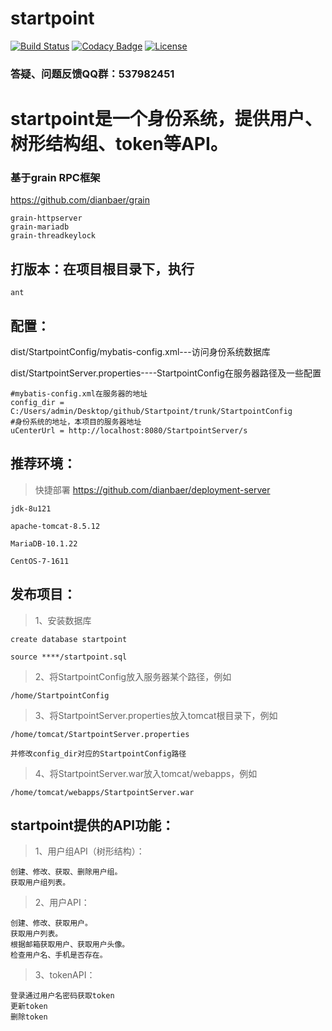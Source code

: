 # startpoint

[![Build Status](https://travis-ci.org/dianbaer/startpoint.svg?branch=master)](https://travis-ci.org/dianbaer/startpoint)
[![Codacy Badge](https://api.codacy.com/project/badge/Grade/7169462c959c468294a867e327baaa31)](https://www.codacy.com/app/232365732/startpoint?utm_source=github.com&amp;utm_medium=referral&amp;utm_content=dianbaer/startpoint&amp;utm_campaign=Badge_Grade)
[![License](https://img.shields.io/badge/License-MIT-blue.svg)](LICENSE)


### 答疑、问题反馈QQ群：537982451


# startpoint是一个身份系统，提供用户、树形结构组、token等API。

### 基于grain RPC框架

https://github.com/dianbaer/grain

	grain-httpserver
	grain-mariadb
	grain-threadkeylock


## 打版本：在项目根目录下，执行

	ant


## 配置：

dist/StartpointConfig/mybatis-config.xml---访问身份系统数据库

dist/StartpointServer.properties----StartpointConfig在服务器路径及一些配置

	#mybatis-config.xml在服务器的地址
	config_dir = C:/Users/admin/Desktop/github/Startpoint/trunk/StartpointConfig
	#身份系统的地址，本项目的服务器地址
	uCenterUrl = http://localhost:8080/StartpointServer/s


## 推荐环境：

>快捷部署 https://github.com/dianbaer/deployment-server

	jdk-8u121

	apache-tomcat-8.5.12

	MariaDB-10.1.22

	CentOS-7-1611


## 发布项目：

>1、安装数据库
	
	create database startpoint
	
	source ****/startpoint.sql

>2、将StartpointConfig放入服务器某个路径，例如
	
	/home/StartpointConfig

>3、将StartpointServer.properties放入tomcat根目录下，例如
	
	/home/tomcat/StartpointServer.properties
	
	并修改config_dir对应的StartpointConfig路径

>4、将StartpointServer.war放入tomcat/webapps，例如
	
	/home/tomcat/webapps/StartpointServer.war


	

## startpoint提供的API功能：

>1、用户组API（树形结构）：
	
	创建、修改、获取、删除用户组。
	获取用户组列表。

>2、用户API：
	
	创建、修改、获取用户。
	获取用户列表。
	根据邮箱获取用户、获取用户头像。
	检查用户名、手机是否存在。

>3、tokenAPI：
	
	登录通过用户名密码获取token
	更新token
	删除token



